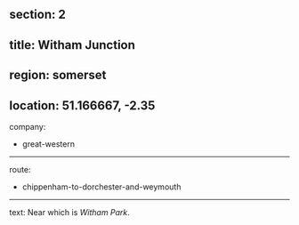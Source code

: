 section: 2
----
title: Witham Junction
----
region: somerset
----
location: 51.166667, -2.35
----
company:
- great-western
----
route:
- chippenham-to-dorchester-and-weymouth
----
text: Near which is *Witham Park*.
